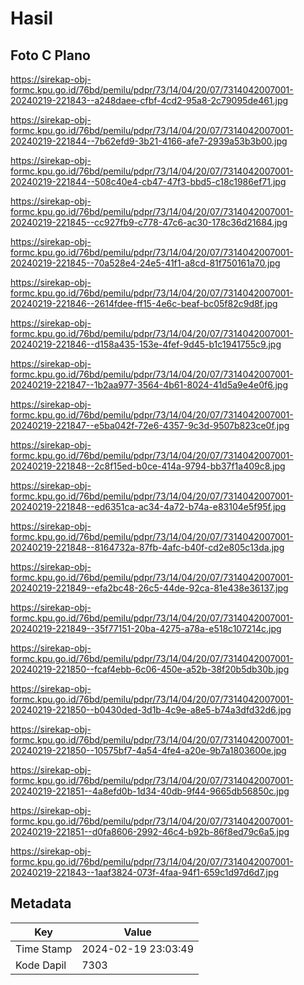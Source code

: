 # Hasil

## Foto C Plano

https://sirekap-obj-formc.kpu.go.id/76bd/pemilu/pdpr/73/14/04/20/07/7314042007001-20240219-221843--a248daee-cfbf-4cd2-95a8-2c79095de461.jpg

https://sirekap-obj-formc.kpu.go.id/76bd/pemilu/pdpr/73/14/04/20/07/7314042007001-20240219-221844--7b62efd9-3b21-4166-afe7-2939a53b3b00.jpg

https://sirekap-obj-formc.kpu.go.id/76bd/pemilu/pdpr/73/14/04/20/07/7314042007001-20240219-221844--508c40e4-cb47-47f3-bbd5-c18c1986ef71.jpg

https://sirekap-obj-formc.kpu.go.id/76bd/pemilu/pdpr/73/14/04/20/07/7314042007001-20240219-221845--cc927fb9-c778-47c6-ac30-178c36d21684.jpg

https://sirekap-obj-formc.kpu.go.id/76bd/pemilu/pdpr/73/14/04/20/07/7314042007001-20240219-221845--70a528e4-24e5-41f1-a8cd-81f750161a70.jpg

https://sirekap-obj-formc.kpu.go.id/76bd/pemilu/pdpr/73/14/04/20/07/7314042007001-20240219-221846--2614fdee-ff15-4e6c-beaf-bc05f82c9d8f.jpg

https://sirekap-obj-formc.kpu.go.id/76bd/pemilu/pdpr/73/14/04/20/07/7314042007001-20240219-221846--d158a435-153e-4fef-9d45-b1c1941755c9.jpg

https://sirekap-obj-formc.kpu.go.id/76bd/pemilu/pdpr/73/14/04/20/07/7314042007001-20240219-221847--1b2aa977-3564-4b61-8024-41d5a9e4e0f6.jpg

https://sirekap-obj-formc.kpu.go.id/76bd/pemilu/pdpr/73/14/04/20/07/7314042007001-20240219-221847--e5ba042f-72e6-4357-9c3d-9507b823ce0f.jpg

https://sirekap-obj-formc.kpu.go.id/76bd/pemilu/pdpr/73/14/04/20/07/7314042007001-20240219-221848--2c8f15ed-b0ce-414a-9794-bb37f1a409c8.jpg

https://sirekap-obj-formc.kpu.go.id/76bd/pemilu/pdpr/73/14/04/20/07/7314042007001-20240219-221848--ed6351ca-ac34-4a72-b74a-e83104e5f95f.jpg

https://sirekap-obj-formc.kpu.go.id/76bd/pemilu/pdpr/73/14/04/20/07/7314042007001-20240219-221848--8164732a-87fb-4afc-b40f-cd2e805c13da.jpg

https://sirekap-obj-formc.kpu.go.id/76bd/pemilu/pdpr/73/14/04/20/07/7314042007001-20240219-221849--efa2bc48-26c5-44de-92ca-81e438e36137.jpg

https://sirekap-obj-formc.kpu.go.id/76bd/pemilu/pdpr/73/14/04/20/07/7314042007001-20240219-221849--35f77151-20ba-4275-a78a-e518c107214c.jpg

https://sirekap-obj-formc.kpu.go.id/76bd/pemilu/pdpr/73/14/04/20/07/7314042007001-20240219-221850--fcaf4ebb-6c06-450e-a52b-38f20b5db30b.jpg

https://sirekap-obj-formc.kpu.go.id/76bd/pemilu/pdpr/73/14/04/20/07/7314042007001-20240219-221850--b0430ded-3d1b-4c9e-a8e5-b74a3dfd32d6.jpg

https://sirekap-obj-formc.kpu.go.id/76bd/pemilu/pdpr/73/14/04/20/07/7314042007001-20240219-221850--10575bf7-4a54-4fe4-a20e-9b7a1803600e.jpg

https://sirekap-obj-formc.kpu.go.id/76bd/pemilu/pdpr/73/14/04/20/07/7314042007001-20240219-221851--4a8efd0b-1d34-40db-9f44-9665db56850c.jpg

https://sirekap-obj-formc.kpu.go.id/76bd/pemilu/pdpr/73/14/04/20/07/7314042007001-20240219-221851--d0fa8606-2992-46c4-b92b-86f8ed79c6a5.jpg

https://sirekap-obj-formc.kpu.go.id/76bd/pemilu/pdpr/73/14/04/20/07/7314042007001-20240219-221843--1aaf3824-073f-4faa-94f1-659c1d97d6d7.jpg


## Metadata

| Key        | Value               |
| ---------- | ------------------- |
| Time Stamp | 2024-02-19 23:03:49 |
| Kode Dapil | 7303                |



